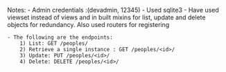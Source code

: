 Notes:
	- Admin credentials :(devadmin, 12345)
	- Used sqlite3
 	- Have used viewset instead of views and in built mixins for list, update and delete objects for redundancy. Also used routers for registering

 	- The following are the endpoints:
 		1) List: GET /peoples/
 		2) Retrieve a single instance : GET /peoples/<id>/
 		3) Update: PUT /peoples/<id>/
 		4) Delete: DELETE /peoples/<id>/